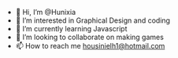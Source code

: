 - 👋 Hi, I’m @Hunixia
- 👀 I’m interested in Graphical Design and coding
- 🌱 I’m currently learning Javascript
- 💞️ I’m looking to collaborate on making games
- 📫 How to reach me housinielh1@hotmail.com

<!---
Hunixia/Hunixia is a ✨ special ✨ repository because its `README.md` (this file) appears on your GitHub profile.
You can click the Preview link to take a look at your changes.
--->
